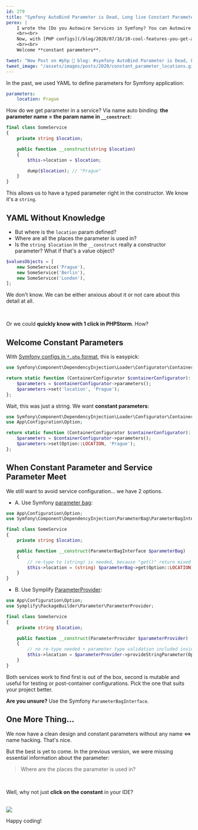 ```yaml
---
id: 279
title: "Symfony AutoBind Parameter is Dead, Long live Constant Parameters"
perex: |
    I wrote the [Do you Autowire Services in Symfony? You can Autowire Parameters Too](/blog/2018/11/05/do-you-autowire-services-in-symfony-you-can-autowire-parameters-too/) almost 2 years ago. It seemed like a good idea at that time, to save manual YAML config wiring.
    <br><br>
    Now, with [PHP configs](/blog/2020/07/16/10-cool-features-you-get-after-switching-from-yaml-to-php-configs/) on the Symfony markets, auto bind parameters became obsolete.
    <br><br>
    Welcome **constant parameters**.

tweet: "New Post on #php 🐘 blog: #symfony AutoBind Parameter is Dead, Long live Constant Parameters"
tweet_image: "/assets/images/posts/2020/constant_parameter_locations.gif"
---
```


In the past, we used YAML to define parameters for Symfony application:

```yaml
parameters:
    location: Prague
```

How do we get parameter in a service? Via name auto binding: **the parameter name = the param name in `__construct`**:

```php
final class SomeService
{
    private string $location;

    public function __construct(string $location)
    {
        $this->location = $location;

        dump($location); // "Prague"
    }
}
```

This allows us to have a typed parameter right in the constructor. We know it's a `string`.

## YAML Without Knowledge

- But where is the `location` param defined?
- Where are all the places the parameter is used in?
- Is the `string $location` in the `__construct` really a constructor parameter? What if that's a value object?

```php
$valuesObjects = [
    new SomeService('Prague'),
    new SomeService('Berlin'),
    new SomeService('London'),
];
```

We don't know. We can be either anxious about it or not care about this detail at all.

<br>

Or we could **quickly know with 1 click in PHPStorm**. How?

## Welcome Constant Parameters

With [Symfony configs in `*.php` format](/blog/2020/07/16/10-cool-features-you-get-after-switching-from-yaml-to-php-configs), this is easypick:

```php
use Symfony\Component\DependencyInjection\Loader\Configurator\ContainerConfigurator;

return static function (ContainerConfigurator $containerConfigurator): void {
    $parameters = $containerConfigurator->parameters();
    $parameters->set('location', 'Prague');
};
```

Wait, this was just a string. We want **constant parameters**:

```php
use Symfony\Component\DependencyInjection\Loader\Configurator\ContainerConfigurator;
use App\Configuration\Option;

return static function (ContainerConfigurator $containerConfigurator): void {
    $parameters = $containerConfigurator->parameters();
    $parameters->set(Option::LOCATION, 'Prague');
};
```

## When Constant Parameter and Service Parameter Meet

We still want to avoid service configuration... we have 2 options.

- A. Use Symfony [parameter bag](https://symfony.com/blog/new-in-symfony-4-1-getting-container-parameters-as-a-service):

```php
use App\Configuration\Option;
use Symfony\Component\DependencyInjection\ParameterBag\ParameterBagInterface;

final class SomeService
{
    private string $location;

    public function __construct(ParameterBagInterface $parameterBag)
    {
        // re-type to (string) is needed, because "get()" return mixed type
        $this->location = (string) $parameterBag->get(Option::LOCATION);
    }
}
```

- B. Use Symplify [ParameterProvider](https://github.com/symplify/package-builder#get-all-parameters-via-service):

```php
use App\Configuration\Option;
use Symplify\PackageBuilder\Parameter\ParameterProvider;

final class SomeService
{
    private string $location;

    public function __construct(ParameterProvider $parameterProvider)
    {
        // no re-type needed + parameter type validation included inside the ParameterProvider service
        $this->location = $parameterProvider->provideStringParameter(Option::LOCATION);
    }
}
```

Both services work to find first is out of the box, second is mutable and useful for testing or post-container configurations. Pick the one that suits your project better.

**Are you unsure?** Use the Symfony `ParameterBagInterface`.



## One More Thing...

We now have a clean design and constant parameters without any name <=> name hacking. That's nice.

But the best is yet to come. In the previous version, we were missing essential information about the parameter:

<blockquote class="blockquote text-center mt-5 mb-5">
    Where are the places the parameter is used in?
</blockquote>

<br>

Well, why not just **click on the constant** in your IDE?

<br>

<img src="/assets/images/posts/2020/constant_parameter_locations.gif" class="img-thumbnail">

<br>

Happy coding!
